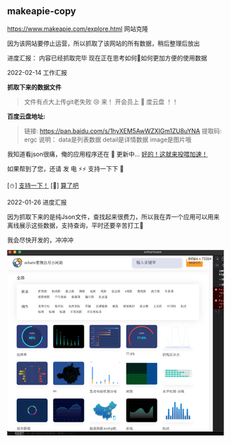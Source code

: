 ##  makeapie-copy
https://www.makeapie.com/explore.html 网站克隆

因为该网站要停止运营，所以抓取了该网站的所有数据，稍后整理后放出

进度汇报：
内容已经抓取完毕
现在正在思考如何🤔如何更加方便的使用数据

2022-02-14 工作汇报

**抓取下来的数据文件**

> 文件有点大上传git老失败 😢
来！ 开会员上 🖤 度云盘 ！！

**百度云盘地址:**
> 链接: https://pan.baidu.com/s/1hyXEM5AwWZXIGm1ZU8uYNA 提取码: ergc
> 说明： data是列表数据 detail是详情数据 image是图片哦

我知道看json很痛，俺的应用程序还在 🐌 更新中... [好的！这就来投喂加速！](https://dun.mianbaoduo.com/@waaaa)


如果帮到了您，还请 发 电 ⚡️⚡️ 支持一下下 🍞 

[⛄️] [支持一下！](https://dun.mianbaoduo.com/@waaaa)
[🤒] [算了吧](https://dun.mianbaoduo.com/@waaaa)


2022-01-26 进度汇报

因为抓取下来的是纯Json文件，查找起来很费力，所以我在弄一个应用可以用来离线展示这些数据，支持查询，平时还要辛苦打工🐶 

我会尽快开发的，冲冲冲

![show_charts](./8441643177091_.pic.jpg)
